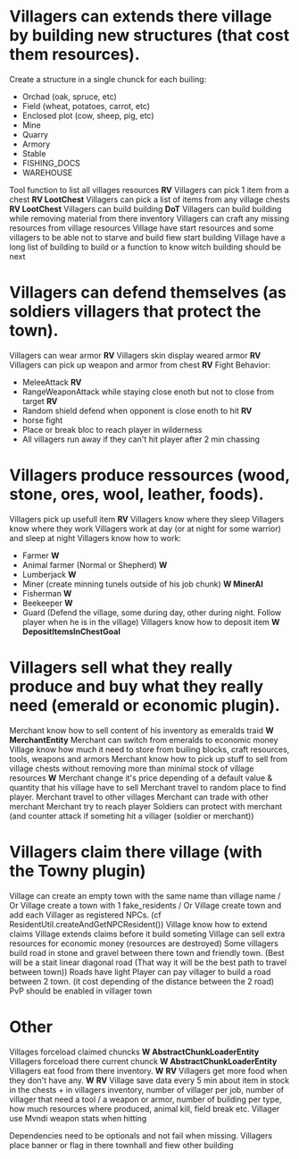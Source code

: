 # Villagers can extends there village by building new structures (that cost them resources).
Create a structure in a single chunck for each builing:
 <!-- - Townhall -->
 <!-- - House -->
 - Orchad (oak, spruce, etc)
 - Field (wheat, potatoes, carrot, etc)
 - Enclosed plot (cow, sheep, pig, etc)
 - Mine
 - Quarry
 - Armory
 - Stable
 - FISHING_DOCS
 - WAREHOUSE
<!-- Villages contains building linked to structures -->
Tool function to list all villages resources **RV**
Villagers can pick 1 item from a chest **RV LootChest**
Villagers can pick a list of items from any village chests **RV LootChest**
Villagers can build building **DoT**
Villagers can build building while removing material from there inventory
Villagers can craft any missing resources from village resources
Village have start resources and some villagers to be able not to starve and build fiew start building
Village have a long list of building to build or a function to know witch building should be next

# Villagers can defend themselves (as soldiers villagers that protect the town).
Villagers can wear armor **RV**
Villagers skin display weared armor **RV**
Villagers can pick up weapon and armor from chest **RV**
Fight Behavior: 
 - MeleeAttack **RV**
 - RangeWeaponAttack while staying close enoth but not to close from target **RV**
 - Random shield defend when opponent is close enoth to hit **RV**
 - horse fight
 - Place or break bloc to reach player in wilderness
 - All villagers run away if they can't hit player after 2 min chassing

# Villagers produce ressources (wood, stone, ores, wool, leather, foods).
Villagers pick up usefull item **RV**
Villagers know where they sleep
Villagers know where they work
Villagers work at day (or at night for some warrior) and sleep at night
Villagers know how to work:
 - Farmer **W**
 - Animal farmer (Normal or Shepherd) **W**
 - Lumberjack **W**
 - Miner (create minning tunels outside of his job chunk) **W MinerAI**
 - Fisherman **W**
 - Beekeeper **W**
 - Guard (Defend the village, some during day, other during night. Follow player when he is in the village)
Villagers know how to deposit item **W DepositItemsInChestGoal**


# Villagers sell what they really produce and buy what they really need (emerald or economic plugin).
Merchant know how to sell content of his inventory as emeralds traid **W MerchantEntity**
Merchant can switch from emeralds to economic money
Village know how much it need to store from builing blocks, craft resources, tools, weapons and armors
Merchant know how to pick up stuff to sell from village chests without removing more than minimal stock of village resources **W**
Merchant change it's price depending of a default value & quantity that his village have to sell
Merchant travel to random place to find player.
Merchant travel to other villages
Merchant can trade with other merchant
Merchant try to reach player
Soldiers can protect with merchant (and counter attack if someting hit a villager (soldier or merchant))

# Villagers claim there village (with the Towny plugin)
Village can create an empty town with the same name than village name / Or Village create a town with 1 fake_residents / Or Village create town and add each Villager as registered NPCs. (cf ResidentUtil.createAndGetNPCResident())
Village know how to extend claims
Village extends claims before it build someting
Village can sell extra resources for economic money (resources are destroyed)
Some villagers build road in stone and gravel between there town and friendly town. (Best will be a stait linear diagonal road (That way it will be the best path to travel between town)) Roads have light
Player can pay villager to build a road between 2 town. (it cost depending of the distance between the 2 road)
PvP should be enabled in villager town

# Other
Villages forceload claimed chuncks **W AbstractChunkLoaderEntity**
Villagers forceload there current chunck **W AbstractChunkLoaderEntity**
Villagers eat food from there inventory. **W** **RV**
Villagers get more food when they don't have any. **W** **RV**
Village save data every 5 min about item in stock in the chests + in villagers inventory, number of villager per job, number of villager that need a tool / a weapon or armor, number of building per type, how much resources where produced, animal kill, field break etc.
Villager use Mvndi weapon stats when hitting


Dependencies need to be optionals and not fail when missing.
Villagers place banner or flag in there townhall and fiew other building